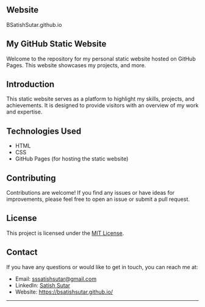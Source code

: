 ## Website
BSatishSutar.github.io

## My GitHub Static Website

Welcome to the repository for my personal static website hosted on GitHub Pages. This website showcases my projects, and more.

## Introduction

This static website serves as a platform to highlight my skills, projects, and achievements. It is designed to provide visitors with an overview of my work and expertise.

## Technologies Used

- HTML
- CSS
- GitHub Pages (for hosting the static website)

## Contributing

Contributions are welcome! If you find any issues or have ideas for improvements, please feel free to open an issue or submit a pull request.

## License

This project is licensed under the [MIT License](LICENSE).

## Contact

If you have any questions or would like to get in touch, you can reach me at:

- Email: sssatishsutar@gmail.com
- LinkedIn: [Satish Sutar](https://www.linkedin.com/in/satish-sutar/)
- Website: https://bsatishsutar.github.io/

---

